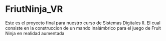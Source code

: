 # FriutNinja_VR
Este es el proyecto final para nuestro curso de Sistemas Digitales II. El cual consiste en la construccion de un mando inalámbrico para el juego de Fruit Ninja en realidad aumentada
